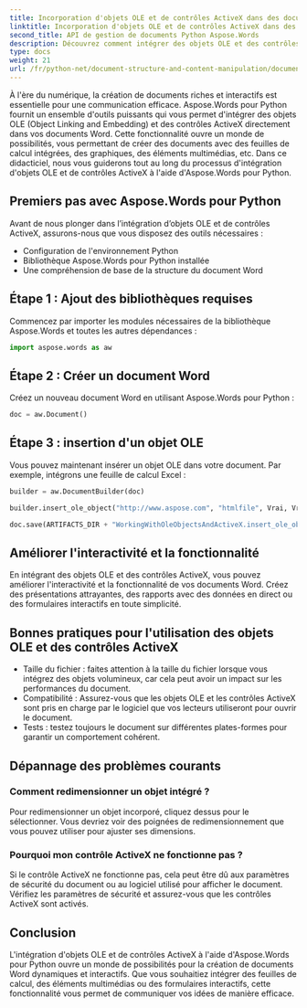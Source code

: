 ```yaml
---
title: Incorporation d'objets OLE et de contrôles ActiveX dans des documents Word
linktitle: Incorporation d'objets OLE et de contrôles ActiveX dans des documents Word
second_title: API de gestion de documents Python Aspose.Words
description: Découvrez comment intégrer des objets OLE et des contrôles ActiveX dans des documents Word à l'aide d'Aspose.Words pour Python. Créez des documents interactifs et dynamiques en toute simplicité.
type: docs
weight: 21
url: /fr/python-net/document-structure-and-content-manipulation/document-ole-objects-active-x/
---
```


À l'ère du numérique, la création de documents riches et interactifs est essentielle pour une communication efficace. Aspose.Words pour Python fournit un ensemble d'outils puissants qui vous permet d'intégrer des objets OLE (Object Linking and Embedding) et des contrôles ActiveX directement dans vos documents Word. Cette fonctionnalité ouvre un monde de possibilités, vous permettant de créer des documents avec des feuilles de calcul intégrées, des graphiques, des éléments multimédias, etc. Dans ce didacticiel, nous vous guiderons tout au long du processus d'intégration d'objets OLE et de contrôles ActiveX à l'aide d'Aspose.Words pour Python.


## Premiers pas avec Aspose.Words pour Python

Avant de nous plonger dans l’intégration d’objets OLE et de contrôles ActiveX, assurons-nous que vous disposez des outils nécessaires :

- Configuration de l'environnement Python
- Bibliothèque Aspose.Words pour Python installée
- Une compréhension de base de la structure du document Word

## Étape 1 : Ajout des bibliothèques requises

Commencez par importer les modules nécessaires de la bibliothèque Aspose.Words et toutes les autres dépendances :

```python
import aspose.words as aw
```

## Étape 2 : Créer un document Word

Créez un nouveau document Word en utilisant Aspose.Words pour Python :

```python
doc = aw.Document()
```

## Étape 3 : insertion d'un objet OLE

Vous pouvez maintenant insérer un objet OLE dans votre document. Par exemple, intégrons une feuille de calcul Excel :

```python
builder = aw.DocumentBuilder(doc)

builder.insert_ole_object("http://www.aspose.com", "htmlfile", Vrai, Vrai, Aucun)

doc.save(ARTIFACTS_DIR + "WorkingWithOleObjectsAndActiveX.insert_ole_object.docx")
```

## Améliorer l'interactivité et la fonctionnalité

En intégrant des objets OLE et des contrôles ActiveX, vous pouvez améliorer l'interactivité et la fonctionnalité de vos documents Word. Créez des présentations attrayantes, des rapports avec des données en direct ou des formulaires interactifs en toute simplicité.

## Bonnes pratiques pour l'utilisation des objets OLE et des contrôles ActiveX

- Taille du fichier : faites attention à la taille du fichier lorsque vous intégrez des objets volumineux, car cela peut avoir un impact sur les performances du document.
- Compatibilité : Assurez-vous que les objets OLE et les contrôles ActiveX sont pris en charge par le logiciel que vos lecteurs utiliseront pour ouvrir le document.
- Tests : testez toujours le document sur différentes plates-formes pour garantir un comportement cohérent.

## Dépannage des problèmes courants

### Comment redimensionner un objet intégré ?

Pour redimensionner un objet incorporé, cliquez dessus pour le sélectionner. Vous devriez voir des poignées de redimensionnement que vous pouvez utiliser pour ajuster ses dimensions.

### Pourquoi mon contrôle ActiveX ne fonctionne pas ?

Si le contrôle ActiveX ne fonctionne pas, cela peut être dû aux paramètres de sécurité du document ou au logiciel utilisé pour afficher le document. Vérifiez les paramètres de sécurité et assurez-vous que les contrôles ActiveX sont activés.

## Conclusion

L'intégration d'objets OLE et de contrôles ActiveX à l'aide d'Aspose.Words pour Python ouvre un monde de possibilités pour la création de documents Word dynamiques et interactifs. Que vous souhaitiez intégrer des feuilles de calcul, des éléments multimédias ou des formulaires interactifs, cette fonctionnalité vous permet de communiquer vos idées de manière efficace.